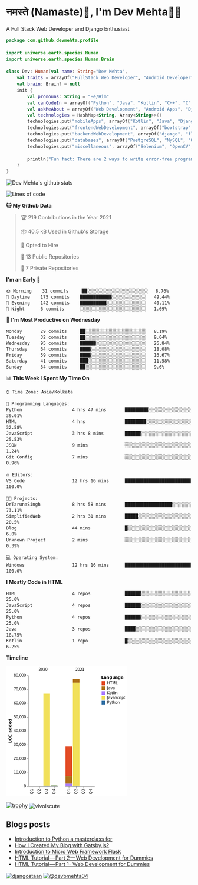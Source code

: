 # नमस्ते (Namaste):pray:, I'm Dev Mehta:man_technologist:
A Full Stack Web Developer and Django Enthusiast

```kotlin
package com.github.devmehta.profile

import universe.earth.species.Human
import universe.earth.species.Human.Brain

class Dev: Human(val name: String="Dev Mehta",
    val traits = arrayOf("FullStack Web Developer", "Android Developer")){
    val brain: Brain? = null
    init {
        val pronouns: String = "He/Him"
        val canCodeIn = arrayOf("Python", "Java", "Kotlin", "C++", "C", "JavaScript")
        val askMeAbout = arrayOf("Web Development", "Android Apps", "Django")
        val technologies = HashMap<String, Array<String>>()
        technologies.put("mobileApps", arrayOf("Kotlin", "Java", "Django APIs"))
        technologies.put("frontendWebDevelopment", arrayOf("bootstrap", "vuesax"))
        technologies.put("backendWebDevelopment", arrayOf("django", "flask"))
        technologies.put("databases", arrayOf("PostgreSQL", "MySQL", "Oracle", "SQLite3"))
        technologies.put("miscellaneous", arrayOf("Selenium", "OpenCV", "Figma", "Adobe XD", "Canva"))

        println("Fun fact: There are 2 ways to write error-free programs, only the 3rd one works")
    }
}
```
![Dev Mehta's github stats](https://github-readme-stats.vercel.app/api?username=Dev-Mehta&count_private=true&show_icons=true&theme=nightowl)

<!--START_SECTION:waka-->
![Lines of code](https://img.shields.io/badge/From%20Hello%20World%20I%27ve%20Written-174080%20lines%20of%20code-blue)

**🐱 My Github Data** 

> 🏆 219 Contributions in the Year 2021
 > 
> 📦 40.5 kB Used in Github's Storage 
 > 
> 💼 Opted to Hire
 > 
> 📜 13 Public Repositories 
 > 
> 🔑 7 Private Repositories  
 > 
**I'm an Early 🐤** 

```text
🌞 Morning    31 commits     ██░░░░░░░░░░░░░░░░░░░░░░░   8.76% 
🌆 Daytime    175 commits    ████████████░░░░░░░░░░░░░   49.44% 
🌃 Evening    142 commits    ██████████░░░░░░░░░░░░░░░   40.11% 
🌙 Night      6 commits      ░░░░░░░░░░░░░░░░░░░░░░░░░   1.69%

```
📅 **I'm Most Productive on Wednesday** 

```text
Monday       29 commits     ██░░░░░░░░░░░░░░░░░░░░░░░   8.19% 
Tuesday      32 commits     ██░░░░░░░░░░░░░░░░░░░░░░░   9.04% 
Wednesday    95 commits     ██████░░░░░░░░░░░░░░░░░░░   26.84% 
Thursday     64 commits     ████░░░░░░░░░░░░░░░░░░░░░   18.08% 
Friday       59 commits     ████░░░░░░░░░░░░░░░░░░░░░   16.67% 
Saturday     41 commits     ███░░░░░░░░░░░░░░░░░░░░░░   11.58% 
Sunday       34 commits     ██░░░░░░░░░░░░░░░░░░░░░░░   9.6%

```


📊 **This Week I Spent My Time On** 

```text
⌚︎ Time Zone: Asia/Kolkata

💬 Programming Languages: 
Python                   4 hrs 47 mins       █████████░░░░░░░░░░░░░░░░   39.01% 
HTML                     4 hrs               ████████░░░░░░░░░░░░░░░░░   32.58% 
JavaScript               3 hrs 8 mins        ██████░░░░░░░░░░░░░░░░░░░   25.53% 
JSON                     9 mins              ░░░░░░░░░░░░░░░░░░░░░░░░░   1.24% 
Git Config               7 mins              ░░░░░░░░░░░░░░░░░░░░░░░░░   0.96%

🔥 Editors: 
VS Code                  12 hrs 16 mins      █████████████████████████   100.0%

🐱‍💻 Projects: 
DrTarunaSingh            8 hrs 58 mins       ██████████████████░░░░░░░   73.11% 
SimplifiedWeb            2 hrs 31 mins       █████░░░░░░░░░░░░░░░░░░░░   20.5% 
Blog                     44 mins             █░░░░░░░░░░░░░░░░░░░░░░░░   6.0% 
Unknown Project          2 mins              ░░░░░░░░░░░░░░░░░░░░░░░░░   0.39%

💻 Operating System: 
Windows                  12 hrs 16 mins      █████████████████████████   100.0%

```

**I Mostly Code in HTML** 

```text
HTML                     4 repos             ██████░░░░░░░░░░░░░░░░░░░   25.0% 
JavaScript               4 repos             ██████░░░░░░░░░░░░░░░░░░░   25.0% 
Python                   4 repos             ██████░░░░░░░░░░░░░░░░░░░   25.0% 
Java                     3 repos             ████░░░░░░░░░░░░░░░░░░░░░   18.75% 
Kotlin                   1 repo              █░░░░░░░░░░░░░░░░░░░░░░░░   6.25%

```


**Timeline**

![Chart not found](https://raw.githubusercontent.com/Dev-Mehta/Dev-Mehta/master/charts/bar_graph.png) 


<!--END_SECTION:waka-->
[![trophy](https://github-profile-trophy.vercel.app/?username=Dev-Mehta)](https://github.com/ryo-ma/github-profile-trophy)
<img align="center" src="https://github-readme-streak-stats.herokuapp.com/?user=Dev-Mehta&" alt="vivolscute" />
## Blogs posts<!-- BLOG-POST-LIST:START -->
- [Introduction to Python a masterclass for](https://devbmehta04.medium.com/introduction-to-python-a-masterclass-for-83db7441659b?source=rss-63ef94603e35------2)
- [How I Created My Blog with Gatsby.js?](https://medium.com/dev-mehta/how-i-created-my-blog-with-gatsby-js-53ae96cfa821?source=rss-63ef94603e35------2)
- [Introduction to Micro Web Framework Flask](https://medium.com/dev-mehta/introduction-to-micro-web-framework-flask-b5ec38cc2e6e?source=rss-63ef94603e35------2)
- [HTML Tutorial — Part 2 — Web Development for Dummies](https://medium.com/dev-mehta/html-tutorial-part-2-web-development-for-dummies-2ec88106831a?source=rss-63ef94603e35------2)
- [HTML Tutorial — Part 1- Web Development for Dummies](https://medium.com/dev-mehta/html-tutorial-part-1-web-development-for-dummies-f8aa5abd80de?source=rss-63ef94603e35------2)
<!-- BLOG-POST-LIST:END -->
<a href="https://instagram.com/djangostaan" target="blank"><img align="center" src="https://cdn.jsdelivr.net/npm/simple-icons@3.0.1/icons/instagram.svg" alt="djangostaan" height="30" width="30" /></a>
<a href="https://medium.com/@devbmehta04" target="blank"><img align="center" src="https://cdn.jsdelivr.net/npm/simple-icons@3.0.1/icons/medium.svg" alt="@devbmehta04" height="30" width="30" /></a>
